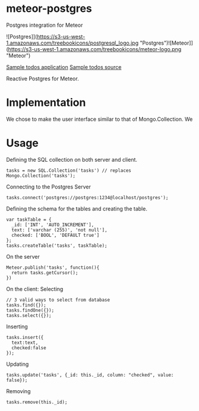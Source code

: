 # meteor-postgres
Postgres integration for Meteor


![Postgres]](https://s3-us-west-1.amazonaws.com/treebookicons/postgresql_logo.jpg "Postgres")![Meteor]](https://s3-us-west-1.amazonaws.com/treebookicons/meteor-logo.png  "Meteor")

[Sample todos application](www.github.com/notreadyyet)
[Sample todos source](www.github.com/notreadyyet)

Reactive Postgres for Meteor.

# Implementation

We chose to make the user interface similar to that of Mongo.Collection. We

# Usage

Defining the SQL collection on both server and client.

    tasks = new SQL.Collection('tasks') // replaces Mongo.Collection('tasks');

Connecting to the Postgres Server

    tasks.connect('postgres://postgres:1234@localhost/postgres');

Defining the schema for the tables and creating the table.

    var taskTable = {
      _id: ['INT', 'AUTO_INCREMENT'],
      text: ['varchar (255)', 'not null'],
      checked: ['BOOL', 'DEFAULT true']
    };
    tasks.createTable('tasks', taskTable);

On the server

    Meteor.publish('tasks', function(){
      return tasks.getCursor();
    })

On the client:
Selecting

    // 3 valid ways to select from database
    tasks.find({});
    tasks.findOne({});
    tasks.select({});
Inserting

    tasks.insert({
      text:text,
      checked:false
    });
Updating

    tasks.update('tasks', {_id: this._id, column: "checked", value: false});
Removing

    tasks.remove(this._id);